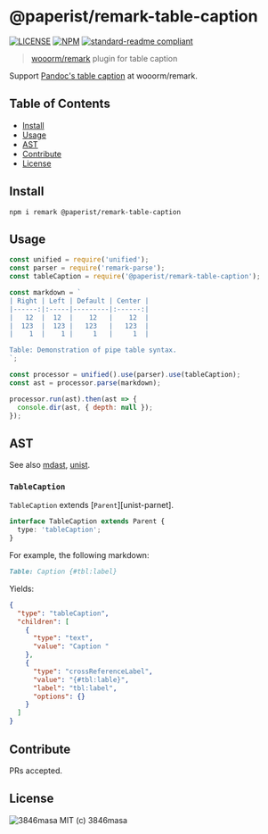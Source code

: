 # @paperist/remark-table-caption

[![LICENSE][license-badge]][license]
[![NPM][npm-badge]][npm]
[![standard-readme compliant][standard-readme-badge]][standard-readme]

[npm]: https://www.npmjs.com/package/@paperist/remark-table-caption
[license]: https://3846masa.mit-license.org
[standard-readme]: https://github.com/RichardLitt/standard-readme

[npm-badge]: https://img.shields.io/npm/v/@paperist/remark-table-caption.svg?style=flat-square&logo=data:image/png;base64,iVBORw0KGgoAAAANSUhEUgAAACAAAAAgBAMAAACBVGfHAAAABGdBTUEAALGPC/xhBQAAAAFzUkdCAK7OHOkAAAAbUExURcwAAOeIiP////G7u/ri4tIZGdpFReJsbPC3t075sZwAAAAvSURBVCjPY2CgDWAThIMEsACjEhwIUCZg0dGCIqASwMAxMgXAgSzOwMAOC2TqAwBvzR4JxLaP0gAAAABJRU5ErkJggg==
[license-badge]: https://img.shields.io/badge/license-MIT-blue.svg?style=flat-square&logo=data:image/png;base64,iVBORw0KGgoAAAANSUhEUgAAABAAAAAQBAMAAADt3eJSAAAAIGNIUk0AAHomAACAhAAA%2BgAAAIDoAAB1MAAA6mAAADqYAAAXcJy6UTwAAAAVUExURSBTICJcIiNgIiZoJTuhNyt3Kf///%2BCqxSgAAAAGdFJOUwpclbn%2B4Fj6/H8AAAABYktHRAZhZrh9AAAACXBIWXMAAA3XAAAN1wFCKJt4AAAAB3RJTUUH4AkEEjEV7MDQQwAAAGBJREFUCNc1TUEKgDAMi07vE/Q%2BRD8g%2B4BbvAvi/79iMjDQJm1CC6BbDzRsZI3incIpYeYFhCaYnLiyPYnYkwWZFWoFHrSuttCmmbwXh0eJQYVON4JthZTxCzzAmyb8%2BAAKXBRyN6RyZQAAAABJRU5ErkJggg==
[standard-readme-badge]: https://img.shields.io/badge/standard--readme-OK-green.svg?style=flat-square

> [wooorm/remark] plugin for table caption

Support [Pandoc's table caption][table-caption] at wooorm/remark.

[wooorm/remark]: https://github.com/wooorm/remark
[table-caption]: http://pandoc.org/MANUAL.html#extension-table_captions

## Table of Contents

- [Install](#install)
- [Usage](#usage)
- [AST](#ast)
- [Contribute](#contribute)
- [License](#license)

## Install

```
npm i remark @paperist/remark-table-caption
```

## Usage

```js
const unified = require('unified');
const parser = require('remark-parse');
const tableCaption = require('@paperist/remark-table-caption');

const markdown = `
| Right | Left | Default | Center |
|------:|:-----|---------|:------:|
|   12  |  12  |    12   |    12  |
|  123  |  123 |   123   |   123  |
|    1  |    1 |     1   |     1  |

Table: Demonstration of pipe table syntax.
`;

const processor = unified().use(parser).use(tableCaption);
const ast = processor.parse(markdown);

processor.run(ast).then(ast => {
  console.dir(ast, { depth: null });
});
```

## AST

See also [mdast], [unist].

[mdast]: https://github.com/syntax-tree/mdast
[unist]: https://github.com/syntax-tree/unist

### `TableCaption`

`TableCaption` extends [`Parent`][unist-parnet].

```typescript
interface TableCaption extends Parent {
  type: 'tableCaption';
}
```

For example, the following markdown:

```md
Table: Caption {#tbl:label}
```

Yields:

```json
{
  "type": "tableCaption",
  "children": [
    {
      "type": "text",
      "value": "Caption "
    },
    {
      "type": "crossReferenceLabel",
      "value": "{#tbl:lable}",
      "label": "tbl:label",
      "options": {}
    }
  ]
}
```

[unist-caption]: https://github.com/syntax-tree/unist#caption

## Contribute

PRs accepted.

## License

![3846masa] MIT (c) 3846masa

[3846masa]: https://www.gravatar.com/avatar/cfeae69aae4f4fc102960f01d35d2d86?s=50
